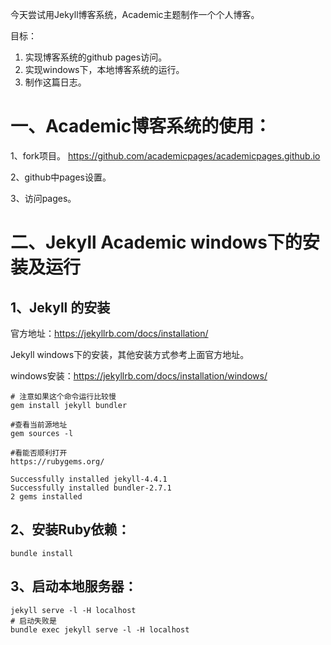 
今天尝试用Jekyll博客系统，Academic主题制作一个个人博客。

目标：
1. 实现博客系统的github pages访问。
2. 实现windows下，本地博客系统的运行。
3. 制作这篇日志。

# 一、Academic博客系统的使用：
1、fork项目。
https://github.com/academicpages/academicpages.github.io

2、github中pages设置。

3、访问pages。

# 二、Jekyll Academic windows下的安装及运行
## 1、Jekyll 的安装
官方地址：https://jekyllrb.com/docs/installation/

Jekyll windows下的安装，其他安装方式参考上面官方地址。

windows安装：https://jekyllrb.com/docs/installation/windows/

```
# 注意如果这个命令运行比较慢
gem install jekyll bundler

#查看当前源地址
gem sources -l

#看能否顺利打开
https://rubygems.org/

Successfully installed jekyll-4.4.1
Successfully installed bundler-2.7.1
2 gems installed
```

## 2、安装Ruby依赖：
```
bundle install
```
## 3、启动本地服务器：
```
jekyll serve -l -H localhost
# 启动失败是
bundle exec jekyll serve -l -H localhost
```